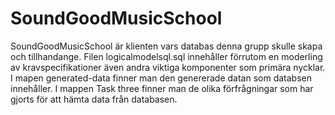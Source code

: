 # SoundGoodMusicSchool
SoundGoodMusicSchool är klienten vars databas denna grupp skulle skapa och tillhandange. Filen logicalmodelsql.sql innehåller förrutom en moderling av kravspecifikationer även andra viktiga komponenter som primära nycklar. I mapen generated-data finner man den genererade datan som databsen innehåller. I mappen Task three finner man de olika förfrågningar som har gjorts för att hämta data från databasen.
